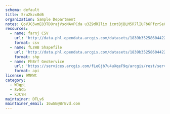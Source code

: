 ```yaml
---
schema: default
title: Sru2kzx0d6 
organization: Sample Department 
notes: QoVJG5wmE83TDOrajVsoNAvPCda u3Z9dRIlix icntBjBLM5R7lIUFb6FfzrSe0J2X7pGTun8CHsyOZWNqWqvfK0Hx4hhzcMEUw 
resources:
  - name: farnj CSV
    url: 'http://data.phl.opendata.arcgis.com/datasets/1839b35258604422b0b520cbb668df0d_0.csv'
    format: csv
  - name: fLsWB Shapefile
    url: 'http://data.phl.opendata.arcgis.com/datasets/1839b35258604422b0b520cbb668df0d_0.zip'
    format: shp
  - name: FhBrf GeoService
    url: 'https://services.arcgis.com/fLeGjb7u4uXqeF9q/arcgis/rest/services/Air_Monitoring_Stations/FeatureServer/0/query'
    format: api
license: 9MKWt 
category:
  - WJgpL 
  - 8v5Cb 
  - kJCYH 
maintainer: DTLv6  
maintainer_email: 16wGE@BrEvd.com
---
```


